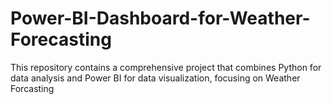 # Power-BI-Dashboard-for-Weather-Forecasting
This repository contains a comprehensive project that combines Python for data analysis and Power BI for data visualization, focusing on Weather Forcasting
